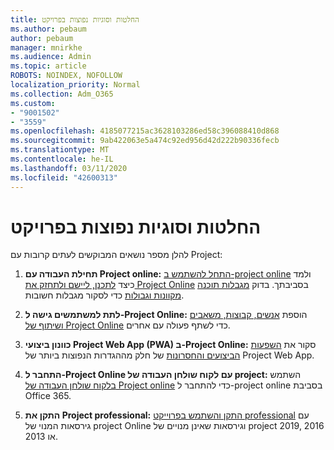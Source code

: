 ```yaml
---
title: החלטות וסוגיות נפוצות בפרויקט
ms.author: pebaum
author: pebaum
manager: mnirkhe
ms.audience: Admin
ms.topic: article
ROBOTS: NOINDEX, NOFOLLOW
localization_priority: Normal
ms.collection: Adm_O365
ms.custom:
- "9001502"
- "3559"
ms.openlocfilehash: 4185077215ac3628103286ed58c396088410d868
ms.sourcegitcommit: 9ab422063e5a474c92ed956d42d222b90336fecb
ms.translationtype: MT
ms.contentlocale: he-IL
ms.lasthandoff: 03/11/2020
ms.locfileid: "42600313"
---
```

# <a name="project-common-issues-and-resolutions"></a>החלטות וסוגיות נפוצות בפרויקט

להלן מספר נושאים המבוקשים לעתים קרובות עם Project:

1. **תחילת העבודה עם Project online:**  [התחל להשתמש ב-project online](https://docs.microsoft.com/ProjectOnline/get-started-with-project-online) ולמד כיצד [לתכנן, ליישם ולתחזק את Project Online](https://docs.microsoft.com/projectonline/project-online) בסביבתך. בדוק [מגבלות תוכנה מקוונות וגבולות](https://docs.microsoft.com/ProjectOnline/project-online-software-boundaries-and-limits) כדי לסקור מגבלות חשובות.

2. **לתת למשתמשים גישה ל-Project Online:** הוספת [אנשים, קבוצות, משאבים ושיתוף של Project Online](https://docs.microsoft.com/projectonline/step-2-add-people-to-project-online) כדי לשתף פעולה עם אחרים. 

3. **כוונון ביצועי Project Web App (PWA) ב-Project Online:** סקור את [השפעות הביצועים והחסרונות](https://docs.microsoft.com/projectonline/tune-project-online-performance) של חלק מההגדרות הנפוצות ביותר של Project Web App.

4. **התחבר ל-Project Online עם לקוח שולחן העבודה של project:** השתמש [בלקוח שולחן העבודה של Project online](https://docs.microsoft.com/projectonline/connect-to-project-online-with-the-project-online-desktop-client) כדי להתחבר ל-project online בסביבת Office 365. 

5. **התקן את Project professional:** [התקן והשתמש בפרוייקט professional](https://support.office.com/en-us/article/install-project-7059249b-d9fe-4d61-ab96-5c5bf435f281?ui=en-US&rs=en-US&ad=US) עם גירסאות המנוי של project Online וגירסאות שאינן מנויים של project 2019, 2016 או 2013.
